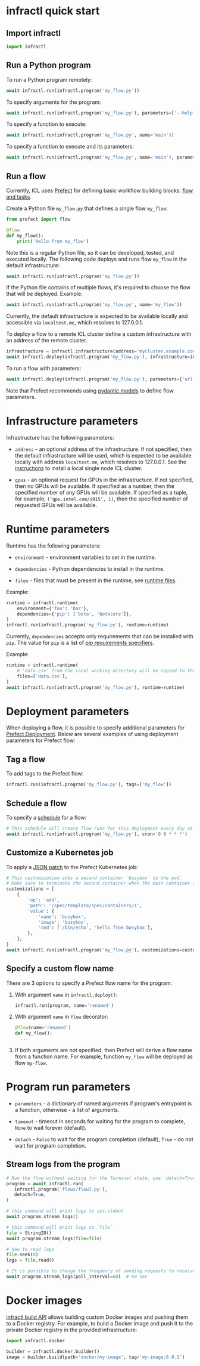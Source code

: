 # infractl quick start

## Import infractl

```python
import infractl
```

## Run a Python program

To run a Python program remotely:

```python
await infractl.run(infractl.program('my_flow.py'))
```

To specify arguments for the program:

```python
await infractl.run(infractl.program('my_flow.py'), parameters=['--help'])
```

To specify a function to execute:

```python
await infractl.run(infractl.program('my_flow.py', name='main'))
```

To specify a function to execute and its parameters:

```python
await infractl.run(infractl.program('my_flow.py', name='main'), parameters={'foo': 'bar'})
```

## Run a flow

Currently, ICL uses [Prefect](https://docs.prefect.io/) for defining basic workflow building blocks: [flow and tasks](https://docs.prefect.io/tutorials/first-steps/#flows-tasks-and-subflows).

Create a Python file `my_flow.py` that defines a single flow `my_flow`: 

```python
from prefect import flow

@flow
def my_flow():
    print('Hello from my_flow')
```

Note this is a regular Python file, so it can be developed, tested, and executed locally.
The following code deploys and runs flow `my_flow` in the default infrastructure:

```python
await infractl.run(infractl.program('my_flow.py'))
```

If the Python file contains of multiple flows, it's required to choose the flow that will be deployed.
Example:

```python
await infractl.run(infractl.program('my_flow.py', name='my_flow'))
```

Currently, the default infrastructure is expected to be available locally and accessible via `localtest.me`, which resolves to 127.0.0.1.

To deploy a flow to a remote ICL cluster define a custom infrastructure with an address of the remote cluster. 

```python
infrastructure = infractl.infrastructure(address='mycluster.example.com')
await infractl.deploy(infractl.program('my_flow.py'), infrastructure=infrastructure)
```

To run a flow with parameters:

```python
await infractl.deploy(infractl.program('my_flow.py'), parameters={'url': 'https://example.com'})
```

Note that Prefect recommends using [pydantic models](https://docs.prefect.io/concepts/flows/#parameters) to define flow parameters.

# Infrastructure parameters

Infrastructure has the following parameters:

* `address` - an optional address of the infrastructure.
If not specified, then the default infrastructure will be used, which is expected to be available locally with address `localtest.me`, which resolves to 127.0.0.1.
See the [instructions](kind.md) to install a local single node ICL cluster.

* `gpus` - an optional request for GPUs in the infrastructure.
If not specified, then no GPUs will be available.
If specified as a number, then the specified number of any GPUs will be available.
If specified as a tuple, for example, `('gpu.intel.com/i915', 1)`, then the specified number of requested GPUs will be available. 

# Runtime parameters

Runtime has the following parameters:

* `environment` - environment variables to set in the runtime.

* `dependencies` - Python dependencies to install in the runtime.

* `files` - files that must be present in the runtime, see [runtime files](icl-runtime-files.md). 

Example:

```python
runtime = infractl.runtime(
    environment={'foo': 'bar'},
    dependencies={'pip': ['boto', 'botocore']},
)
infractl.run(infractl.program('my_flow.py'), runtime=runtime)
```

Currently, `dependencies` accepts only requirements that can be installed with `pip`.
The value for `pip` is a list of [pip requirements specifiers](https://pip.pypa.io/en/stable/reference/requirement-specifiers/).

Example:

```python
runtime = infractl.runtime(
    # 'data.csv' from the local working directory will be copied to the runtime working directory 
    files=['data.csv'],
)
await infractl.run(infractl.program('my_flow.py'), runtime=runtime)
```

# Deployment parameters

When deploying a flow, it is possible to specify additional parameters for [Prefect Deployment](https://docs.prefect.io/2.10.21/api-ref/prefect/deployments/deployments/#prefect.deployments.deployments.Deployment).
Below are several examples of using deployment parameters for Prefect flow:

## Tag a flow

To add tags to the Prefect flow:

```python
infractl.run(infractl.program('my_flow.py'), tags=['my_flow'])
```

## Schedule a flow

To specify a [schedule](https://docs.prefect.io/latest/concepts/schedules/) for a flow:

```python
# This schedule will create flow runs for this deployment every day at midnight.
await infractl.run(infractl.program('my_flow.py'), cron='0 0 * * *')
```

## Customize a Kubernetes job

To apply a [JSON patch](https://jsonpatch.com/) to the Prefect Kubernetes job:

```python
# This customization adds a second container `busybox` to the pod.
# Make sure to terminate the second container when the main container completes!
customizations = [
    {
        'op': 'add',
        'path': '/spec/template/spec/containers/1',
        'value': {
            'name': 'busybox',
            'image': 'busybox',
            'cmd': ['/bin/echo', 'hello from busybox'],
        },
    },
]
await infractl.run(infractl.program('my_flow.py'), customizations=customizations)
```

## Specify a custom flow name

There are 3 options to specify a Prefect flow name for the program:

1. With argument `name` in `infractl.deploy()`:

   ```python
   infractl.run(program, name='renamed')
   ```

2. With argument `name` in `flow` decorator:

   ```python
   @flow(name='renamed')
   def my_flow():
     ...
   ```

3. If both arguments are not specified, then Prefect will derive a flow name from a function name.
   For example, function `my_flow` will be deployed as flow `my-flow`. 

# Program run parameters

* `parameters` - a dictionary of named arguments if program's entrypoint is a function,
  otherwise - a list of arguments. 

* `timeout` - timeout in seconds for waiting for the program to complete,
  `None` to wait forever (default).

* `detach` - `False` to wait for the program completion (default), `True` - do not wait for program completion.

## Stream logs from the program

 ```python
# Run the flow without waiting for the Terminal state, use `detach=True`
program = await infractl.run(
    infractl.program('flows/flow7.py'),
    detach=True,
)

# this command will print logs to sys.stdout
await program.stream_logs()

# this command will print logs to `file`
file = StringIO()
await program.stream_logs(file=file)

# how to read logs
file.seek(0)
logs = file.read()

# It is possible to change the frequency of sending requests to receive logs via `poll_interval`.
await program.stream_logs(poll_interval=60)  # 60 sec
```

# Docker images

[infractl build API](infractl-build.md) allows building custom Docker images and pushing them to a Docker registry.
For example, to build a Docker image and push it to the private Docker registry in the provided infrastructure:

```python
import infractl.docker

builder = infractl.docker.builder()
image = builder.build(path='docker/my-image', tag='my-image:0.0.1')
```
